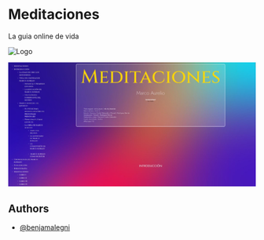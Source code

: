 
# Meditaciones

La guia online de vida

![Logo](https://www.mundo-geo.es/uploads/s1/95/58/47/1/parte-de-un-busto-de-marco-aurelio_1_1000x575.jpeg)

![Alt text](/Images/snapshot/snapshot1.jpg?raw=true "")

## Authors

- [@benjamalegni](https://www.github.com/benjamalegni)
